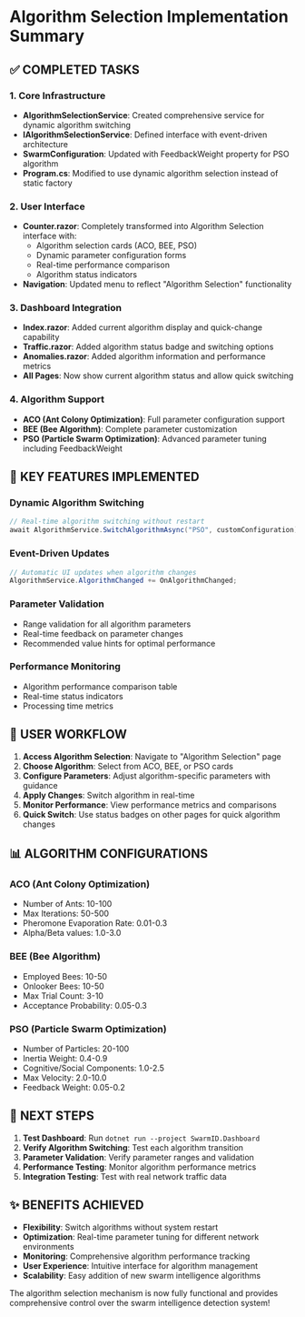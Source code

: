 # Algorithm Selection Implementation Summary

## ✅ COMPLETED TASKS

### 1. Core Infrastructure
- **AlgorithmSelectionService**: Created comprehensive service for dynamic algorithm switching
- **IAlgorithmSelectionService**: Defined interface with event-driven architecture
- **SwarmConfiguration**: Updated with FeedbackWeight property for PSO algorithm
- **Program.cs**: Modified to use dynamic algorithm selection instead of static factory

### 2. User Interface
- **Counter.razor**: Completely transformed into Algorithm Selection interface with:
  - Algorithm selection cards (ACO, BEE, PSO)
  - Dynamic parameter configuration forms
  - Real-time performance comparison
  - Algorithm status indicators
- **Navigation**: Updated menu to reflect "Algorithm Selection" functionality

### 3. Dashboard Integration
- **Index.razor**: Added current algorithm display and quick-change capability
- **Traffic.razor**: Added algorithm status badge and switching options
- **Anomalies.razor**: Added algorithm information and performance metrics
- **All Pages**: Now show current algorithm status and allow quick switching

### 4. Algorithm Support
- **ACO (Ant Colony Optimization)**: Full parameter configuration support
- **BEE (Bee Algorithm)**: Complete parameter customization
- **PSO (Particle Swarm Optimization)**: Advanced parameter tuning including FeedbackWeight

## 🔧 KEY FEATURES IMPLEMENTED

### Dynamic Algorithm Switching
```csharp
// Real-time algorithm switching without restart
await AlgorithmService.SwitchAlgorithmAsync("PSO", customConfiguration);
```

### Event-Driven Updates
```csharp
// Automatic UI updates when algorithm changes
AlgorithmService.AlgorithmChanged += OnAlgorithmChanged;
```

### Parameter Validation
- Range validation for all algorithm parameters
- Real-time feedback on parameter changes
- Recommended value hints for optimal performance

### Performance Monitoring
- Algorithm performance comparison table
- Real-time status indicators
- Processing time metrics

## 🎯 USER WORKFLOW

1. **Access Algorithm Selection**: Navigate to "Algorithm Selection" page
2. **Choose Algorithm**: Select from ACO, BEE, or PSO cards
3. **Configure Parameters**: Adjust algorithm-specific parameters with guidance
4. **Apply Changes**: Switch algorithm in real-time
5. **Monitor Performance**: View performance metrics and comparisons
6. **Quick Switch**: Use status badges on other pages for quick algorithm changes

## 📊 ALGORITHM CONFIGURATIONS

### ACO (Ant Colony Optimization)
- Number of Ants: 10-100
- Max Iterations: 50-500
- Pheromone Evaporation Rate: 0.01-0.3
- Alpha/Beta values: 1.0-3.0

### BEE (Bee Algorithm)
- Employed Bees: 10-50
- Onlooker Bees: 10-50
- Max Trial Count: 3-10
- Acceptance Probability: 0.05-0.3

### PSO (Particle Swarm Optimization)
- Number of Particles: 20-100
- Inertia Weight: 0.4-0.9
- Cognitive/Social Components: 1.0-2.5
- Max Velocity: 2.0-10.0
- Feedback Weight: 0.05-0.2

## 🚀 NEXT STEPS

1. **Test Dashboard**: Run `dotnet run --project SwarmID.Dashboard`
2. **Verify Algorithm Switching**: Test each algorithm transition
3. **Parameter Validation**: Verify parameter ranges and validation
4. **Performance Testing**: Monitor algorithm performance metrics
5. **Integration Testing**: Test with real network traffic data

## ✨ BENEFITS ACHIEVED

- **Flexibility**: Switch algorithms without system restart
- **Optimization**: Real-time parameter tuning for different network environments
- **Monitoring**: Comprehensive algorithm performance tracking
- **User Experience**: Intuitive interface for algorithm management
- **Scalability**: Easy addition of new swarm intelligence algorithms

The algorithm selection mechanism is now fully functional and provides comprehensive control over the swarm intelligence detection system!
